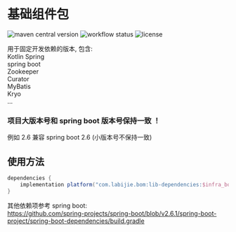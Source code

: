 # 基础组件包

![maven central version](https://img.shields.io/maven-central/v/com.labijie.bom/lib-dependencies?logo=java)
![workflow status](https://img.shields.io/github/workflow/status/hongque-pro/infra-bom/Gradle%20Build%20And%20Release/main?logo=github)
![license](https://img.shields.io/github/license/hongque-pro/infra-bom?style=flat-square)

用于固定开发依赖的版本, 包含:   
Kotlin
Spring    
spring boot    
Zookeeper    
Curator    
MyBatis    
Kryo    
...

### 项目大版本号和 spring boot 版本号保持一致 ！
例如 2.6 兼容 spring boot 2.6 (小版本号不保持一致)

## 使用方法
```groovy
dependencies {
    implementation platform("com.labijie.bom:lib-dependencies:$infra_bom_version")
}
```


其他依赖项参考 spring boot:   
https://github.com/spring-projects/spring-boot/blob/v2.6.1/spring-boot-project/spring-boot-dependencies/build.gradle   


